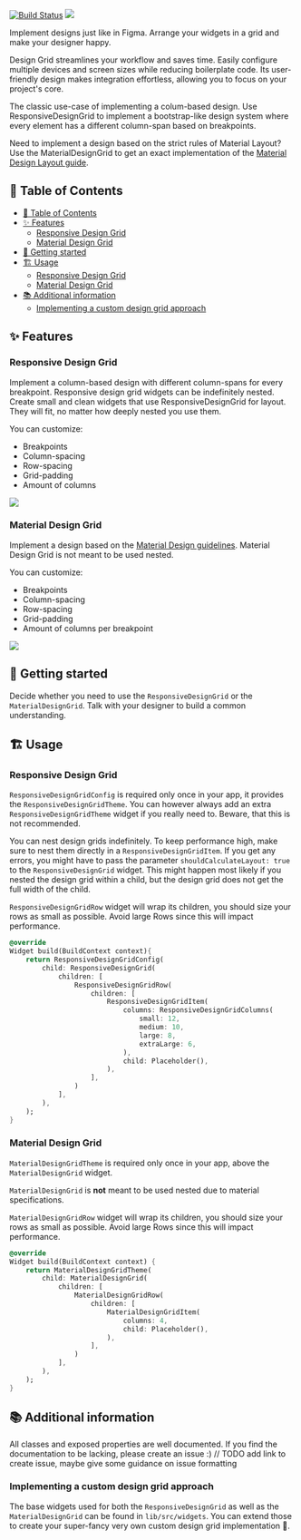 <!--
This README describes the package. If you publish this package to pub.dev,
this README's contents appear on the landing page for your package.

For information about how to write a good package README, see the guide for
[writing package pages](https://dart.dev/guides/libraries/writing-package-pages).

For general information about developing packages, see the Dart guide for
[creating packages](https://dart.dev/guides/libraries/create-library-packages)
and the Flutter guide for
[developing packages and plugins](https://flutter.dev/developing-packages).
-->
<a href="https://github.com/inf0rmatix]/design_grid/actions"><img src="https://github.com/inf0rmatix/design_grid/workflows/tests/badge.svg" alt="Build Status"></a> 
<a href="https://codecov.io/gh/inf0rmatix/design_grid" > 
 <img src="https://codecov.io/gh/inf0rmatix/design_grid/branch/master/graph/badge.svg?token=7OWGIYJD5Y"/> 
</a>


Implement designs just like in Figma. Arrange your widgets in a grid and make your designer happy.

Design Grid streamlines your workflow and saves time. Easily configure multiple devices and screen sizes while reducing boilerplate code. Its user-friendly design makes integration effortless, allowing you to focus on your project's core.

The classic use-case of implementing a colum-based design. Use ResponsiveDesignGrid to implement a bootstrap-like design system where every element has a different column-span based on breakpoints.

Need to implement a design based on the strict rules of Material Layout? Use the MaterialDesignGrid to get an exact implementation of the [Material Design Layout guide](https://m2.material.io/design/layout/responsive-layout-grid.html).

## 🔗 Table of Contents
- [🔗 Table of Contents](#-table-of-contents)
- [✨ Features](#-features)
  - [Responsive Design Grid](#responsive-design-grid)
  - [Material Design Grid](#material-design-grid)
- [🎉 Getting started](#-getting-started)
- [🏗️ Usage](#️-usage)
  - [Responsive Design Grid](#responsive-design-grid-1)
  - [Material Design Grid](#material-design-grid-1)
- [📚 Additional information](#-additional-information)
  - [Implementing a custom design grid approach](#implementing-a-custom-design-grid-approach)


## ✨ Features

### Responsive Design Grid

Implement a column-based design with different column-spans for every breakpoint.
Responsive design grid widgets can be indefinitely nested.
Create small and clean widgets that use ResponsiveDesignGrid for layout.
They will fit, no matter how deeply nested you use them.

You can customize:

- Breakpoints
- Column-spacing
- Row-spacing
- Grid-padding
- Amount of columns

![](https://github.com/inf0rmatix/design_grid/blob/bafda9b5bdaee878da73c6407115d247872dc3a8/readme/responsive_design_grid.gif)

### Material Design Grid

Implement a design based on the [Material Design guidelines](https://m2.material.io/design/layout/responsive-layout-grid.html#columns-gutters-and-margins).
Material Design Grid is not meant to be used nested.

You can customize:

- Breakpoints
- Column-spacing
- Row-spacing
- Grid-padding
- Amount of columns per breakpoint

![](https://github.com/inf0rmatix/design_grid/blob/bafda9b5bdaee878da73c6407115d247872dc3a8/readme/material_design_grid.gif)

## 🎉 Getting started

Decide whether you need to use the `ResponsiveDesignGrid` or the `MaterialDesignGrid`.
Talk with your designer to build a common understanding.

## 🏗️ Usage

### Responsive Design Grid

`ResponsiveDesignGridConfig` is required only once in your app, it provides the `ResponsiveDesignGridTheme`.
You can however always add an extra `ResponsiveDesignGridTheme` widget if you really need to. Beware, that this is not recommended.

You can nest design grids indefinitely. To keep performance high, make sure to nest them directly in a `ResponsiveDesignGridItem`.
If you get any errors, you might have to pass the parameter `shouldCalculateLayout: true` to the `ResponsiveDesignGrid` widget. 
This might happen most likely if you nested the design grid within a child, but the design grid does not get the full width of the child.

`ResponsiveDesignGridRow` widget will wrap its children, you should size your rows as small as possible. Avoid large Rows since this will impact performance.

```dart
@override
Widget build(BuildContext context){
    return ResponsiveDesignGridConfig(
        child: ResponsiveDesignGrid(
            children: [
                ResponsiveDesignGridRow(
                    children: [
                        ResponsiveDesignGridItem(
                            columns: ResponsiveDesignGridColumns(
                                small: 12,
                                medium: 10,
                                large: 8,
                                extraLarge: 6,
                            ),
                            child: Placeholder(),
                        ),
                    ],
                )
            ],
        ),
    );
}
```

### Material Design Grid

`MaterialDesignGridTheme` is required only once in your app, above the `MaterialDesignGrid` widget.

`MaterialDesignGrid` is **not** meant to be used nested due to material specifications.

`MaterialDesignGridRow` widget will wrap its children, you should size your rows as small as possible. Avoid large Rows since this will impact performance.

```dart
@override
Widget build(BuildContext context) {
    return MaterialDesignGridTheme(
        child: MaterialDesignGrid(
            children: [
                MaterialDesignGridRow(
                    children: [
                        MaterialDesignGridItem(
                            columns: 4,
                            child: Placeholder(),
                        ),
                    ],
                )
            ],
        ),
    );
}
```

## 📚 Additional information

All classes and exposed properties are well documented. If you find the documentation to be lacking, please create an issue :)
// TODO add link to create issue, maybe give some guidance on issue formatting

### Implementing a custom design grid approach

The base widgets used for both the `ResponsiveDesignGrid` as well as the `MaterialDesignGrid` can be found in `lib/src/widgets`.
You can extend those to create your super-fancy very own custom design grid implementation 🥳.

